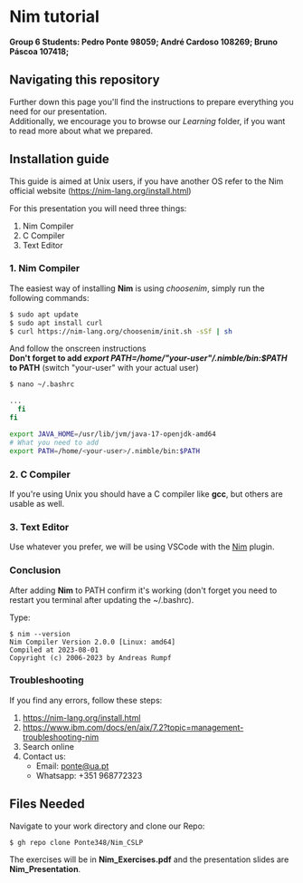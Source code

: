 # Nim tutorial
**Group 6 Students: Pedro Ponte 98059; André Cardoso 108269; Bruno Páscoa 107418;**  

## Navigating this repository

Further down this page you'll find the instructions to prepare everything you need for our presentation.  
Additionally, we encourage you to browse our *Learning* folder, if you want to read more about what we prepared.


## Installation guide

This guide is aimed at Unix users, if you have another OS refer to the Nim official website (https://nim-lang.org/install.html)

For this presentation you will need three things:
1. Nim Compiler
2. C Compiler
3. Text Editor


### 1. Nim Compiler
The easiest way of installing **Nim** is using _choosenim_, simply run the following commands:
```bash
$ sudo apt update
$ sudo apt install curl
$ curl https://nim-lang.org/choosenim/init.sh -sSf | sh
```
And follow the onscreen instructions\
**Don't forget to add _export PATH=/home/"your-user"/.nimble/bin:$PATH_ to PATH** (switch "your-user" with your actual user)
```bash
$ nano ~/.bashrc

...
  fi
fi

export JAVA_HOME=/usr/lib/jvm/java-17-openjdk-amd64
# What you need to add
export PATH=/home/<your-user>/.nimble/bin:$PATH
```


### 2. C Compiler

If you're using Unix you should have a C compiler like **gcc**, but others are usable as well.


### 3. Text Editor

Use whatever you prefer, we will be using VSCode with the [Nim](https://marketplace.visualstudio.com/items?itemName=nimsaem.nimvscode) plugin.



### Conclusion

After adding **Nim** to PATH confirm it's working (don't forget you need to restart you terminal after updating the ~/.bashrc).

Type:
```
$ nim --version
Nim Compiler Version 2.0.0 [Linux: amd64]
Compiled at 2023-08-01
Copyright (c) 2006-2023 by Andreas Rumpf
```


### Troubleshooting

If you find any errors, follow these steps:
1. https://nim-lang.org/install.html
2. https://www.ibm.com/docs/en/aix/7.2?topic=management-troubleshooting-nim
3. Search online
4. Contact us:
    - Email: ponte@ua.pt
    - Whatsapp: +351 968772323
 


## Files Needed

Navigate to your work directory and clone our Repo: 
```bash
$ gh repo clone Ponte348/Nim_CSLP
```

The exercises will be in **Nim_Exercises.pdf** and the presentation slides are **Nim_Presentation**.


